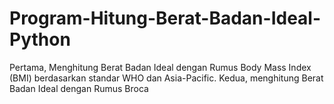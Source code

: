 # Program-Hitung-Berat-Badan-Ideal-Python
Pertama, Menghitung Berat Badan Ideal dengan Rumus Body Mass Index (BMI) berdasarkan standar WHO dan Asia-Pacific. Kedua, menghitung Berat Badan Ideal dengan Rumus Broca
